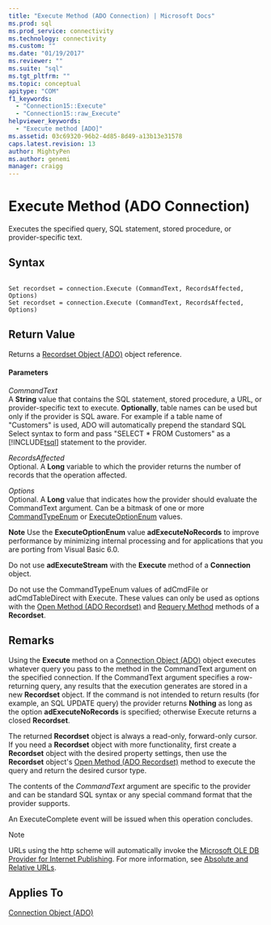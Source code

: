 ```yaml
---
title: "Execute Method (ADO Connection) | Microsoft Docs"
ms.prod: sql
ms.prod_service: connectivity
ms.technology: connectivity
ms.custom: ""
ms.date: "01/19/2017"
ms.reviewer: ""
ms.suite: "sql"
ms.tgt_pltfrm: ""
ms.topic: conceptual
apitype: "COM"
f1_keywords: 
  - "Connection15::Execute"
  - "Connection15::raw_Execute"
helpviewer_keywords: 
  - "Execute method [ADO]"
ms.assetid: 03c69320-96b2-4d85-8d49-a13b13e31578
caps.latest.revision: 13
author: MightyPen
ms.author: genemi
manager: craigg
---
```

# Execute Method (ADO Connection)
Executes the specified query, SQL statement, stored procedure, or provider-specific text.  
  
## Syntax  
  
```  
  
Set recordset = connection.Execute (CommandText, RecordsAffected, Options)  
Set recordset = connection.Execute (CommandText, RecordsAffected, Options)  
```  
  
## Return Value  
 Returns a [Recordset Object (ADO)](../../../ado/reference/ado-api/recordset-object-ado.md) object reference.  
  
#### Parameters  
 *CommandText*  
 A **String** value that contains the SQL statement, stored procedure, a URL, or provider-specific text to execute. **Optionally**, table names can be used but only if the provider is SQL aware. For example if a table name of "Customers" is used, ADO will automatically prepend the standard SQL Select syntax to form and pass "SELECT * FROM Customers" as a [!INCLUDE[tsql](../../../includes/tsql_md.md)] statement to the provider.  
  
 *RecordsAffected*  
 Optional. A **Long** variable to which the provider returns the number of records that the operation affected.  
  
 *Options*  
 Optional. A **Long** value that indicates how the provider should evaluate the CommandText argument. Can be a bitmask of one or more [CommandTypeEnum](../../../ado/reference/ado-api/commandtypeenum.md) or [ExecuteOptionEnum](../../../ado/reference/ado-api/executeoptionenum.md) values.  
  
 **Note** Use the **ExecuteOptionEnum** value **adExecuteNoRecords** to improve performance by minimizing internal processing and for applications that you are porting from Visual Basic 6.0.  
  
 Do not use **adExecuteStream** with the **Execute** method of a **Connection** object.  
  
 Do not use the CommandTypeEnum values of adCmdFile or adCmdTableDirect with Execute. These values can only be used as options with the [Open Method (ADO Recordset)](../../../ado/reference/ado-api/open-method-ado-recordset.md) and [Requery Method](../../../ado/reference/ado-api/requery-method.md) methods of a **Recordset**.  
  
## Remarks  
 Using the **Execute** method on a [Connection Object (ADO)](../../../ado/reference/ado-api/connection-object-ado.md) object executes whatever query you pass to the method in the CommandText argument on the specified connection. If the CommandText argument specifies a row-returning query, any results that the execution generates are stored in a new **Recordset** object. If the command is not intended to return results (for example, an SQL UPDATE query) the provider returns **Nothing** as long as the option **adExecuteNoRecords** is specified; otherwise Execute returns a closed **Recordset**.  
  
 The returned **Recordset** object is always a read-only, forward-only cursor. If you need a **Recordset** object with more functionality, first create a **Recordset** object with the desired property settings, then use the **Recordset** object's [Open Method (ADO Recordset)](../../../ado/reference/ado-api/open-method-ado-recordset.md) method to execute the query and return the desired cursor type.  
  
 The contents of the *CommandText* argument are specific to the provider and can be standard SQL syntax or any special command format that the provider supports.  
  
 An ExecuteComplete event will be issued when this operation concludes.  
  
> [!NOTE]
>  URLs using the http scheme will automatically invoke the [Microsoft OLE DB Provider for Internet Publishing](../../../ado/guide/appendixes/microsoft-ole-db-provider-for-internet-publishing.md). For more information, see [Absolute and Relative URLs](../../../ado/guide/data/absolute-and-relative-urls.md).  
  
## Applies To  
 [Connection Object (ADO)](../../../ado/reference/ado-api/connection-object-ado.md)
